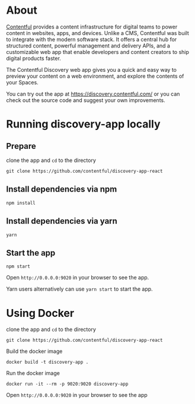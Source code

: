 # About

[Contentful](https://www.contentful.com) provides a content infrastructure for digital teams to power content in websites, apps, and devices. Unlike a CMS, Contentful was built to integrate with the modern software stack. It offers a central hub for structured content, powerful management and delivery APIs, and a customizable web app that enable developers and content creators to ship digital products faster.

The Contentful Discovery web app gives you a quick and easy way to preview your content on a web environment, and explore the contents of your Spaces.

You can try out the app at https://discovery.contentful.com/ or you can check out the source code and suggest your own improvements.

# Running discovery-app locally

## Prepare

clone the app and `cd` to the directory

```shell
git clone https://github.com/contentful/discovery-app-react
```

## Install dependencies via npm

```shell
npm install
```

## Install dependencies via yarn

```shell
yarn
```

## Start the app

```shell
npm start
```

Open `http://0.0.0.0:9020` in your browser to see the app.

Yarn users alternatively can use `yarn start` to start the app.

# Using Docker

clone the app and `cd` to the directory

```shell
git clone https://github.com/contentful/discovery-app-react
```

Build the docker image

```shell
docker build -t discovery-app .
```

Run the docker image

```shell
docker run -it --rm -p 9020:9020 discovery-app
```

Open `http://0.0.0.0:9020` in your browser to see the app
